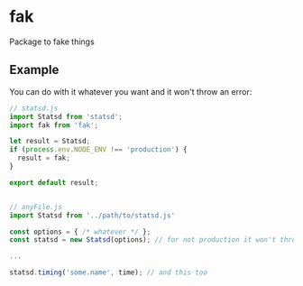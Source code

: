# fak
Package to fake things

## Example

You can do with it whatever you want and it won't throw an error:

```javascript
// statsd.js
import Statsd from 'statsd';
import fak from 'fak';

let result = Statsd;
if (process.env.NODE_ENV !== 'production') {
  result = fak;
}

export default result;


// anyFile.js
import Statsd from '../path/to/statsd.js'

const options = { /* whatever */ }; 
const statsd = new Statsd(options); // for not production it won't throw an error

...

statsd.timing('some.name', time); // and this too
```